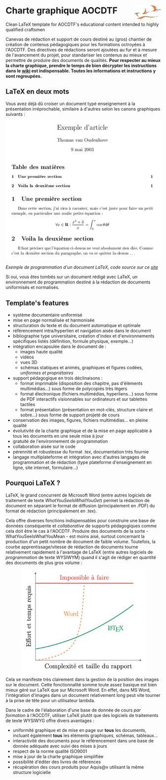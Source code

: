 # Charte graphique AOCDTF <img src="fichiers_github/logo_compagnons.png" align="right" height="45"/>

Clean LaTeX template for AOCDTF's educational content intended to highly qualified craftsmen

Canevas de rédaction et support de cours destiné au (gros) chantier de création de contenus pédagogiques pour les formations octroyées à l'AOCDTF. Des directives de rédactions seront ajoutées au fur et à mesure de l'avancement du projet, pour standariser les contenus au mieux et permettre de produire des documents de qualités.
**Pour respecter au mieux la charte graphique, prendre le temps de bien décrypter les instructions dans le [wiki](https://github.com/aocdtf-mta/AOCDTF-template/wiki) est indispensable. Toutes les informations et instructions y sont regroupées.**

## LaTeX en deux mots

Vous avez déjà dû croiser un document typé enseignement à la présentation irréprochable, similaire à d'autres selon les canons graphiques suivants :

<p align="center">
	<img src="fichiers_github/exemple_programmation.png" width="600" />
</p>

*Exemple de programmation d'un document LaTeX, code source sur ce [site](https://perso.imt-mines-albi.fr/~vanouden/LaTeX/presentation.html)*


Si oui, vous êtes tombés sur un document rédigé avec LaTeX, un environnement de programmation destiné à la rédaction de documents uniformisés et normalisés.

## Template's features

- système documentaire uniformisé
- mise en page normalisée et harmonisée
- structuration du texte et du document automatique et optimale
- référencement intra/hyperlien et navigation aisée dans le document
- bibliographie type universitaire, création d'index et d'environnements spécifiques listés (définition, formule physique, exemple...)
- intégration encapsulée dans le document de :
	- images haute qualité
	- vidéos
	- vues 3D
	- schémas statiques et animés, graphiques et figures codées, _uniformes et propriétaires_
- support pédagogique en trois déclinaisons :
	- format imprimable (disposition des chapitre, pas d'éléments multimédias...) sous forme de polycopiés très légers
	- format électronique (fichiers multimédias, hyperliens...) sous forme de PDF interactifs visionnables sur ordinateurs et sur tablettes tactiles
	- format présentation (présentation en mot-clés, structure claire et sobre...) sous forme de support projeté de cours
- conservation des images, figures, fichiers multimédias... en pleine qualité
- évolutivité de la charte graphique et de la mise en page applicable à tous les documents en une seule mise à jour
- gratuité de l'environnement de programmation
- collaboration aisée sur le code
- pérennité et robustesse du format .tex, documentation très fournie
- langage multiplateforme et intégration avec d'autres langages de programmation et de rédaction (type plateforme d'enseignement en ligne, site internet, formulaire...)

## Pourquoi LaTeX ?

LaTeX, le grand concurrent de Microsoft Word (entre autres logiciels de traitement de texte _WhatYouSeeIsWhatYouGet_) permet la rédaction de document en séparant le format de diffusion (principalement en .PDF) du format de rédaction (principalement en .tex). 

Cela offre diverses fonctions indispensables pour construire une base de données conséquente et _collaborative_ de supports pédagogiques comme cela doit être le cas à l'AOCDTF.
Produire des documents de la sorte - WhatYouSeeIsWhatYouMean - est moins aisé, surtout concernant la production d'un petit nombre de document de faible volume. Toutefois, la courbe apprentissage/vitesse de rédaction de documents tourne relativement rapidement à l'avantage de LaTeX (entre autres logiciels de _programmation_ de texte WYSIWYM) quand il s'agit de rédiger en quantité des documents de plus gros volume :

<p align="center">
	<img src="fichiers_github/courbe_word_latex.png" width="400" />
</p>

Cela se manifeste très clairement dans la gestion de la position des images sur le document. Cette fonctionnalité somme toute assez basique est bien mieux géré sur LaTeX que sur Microsoft Word. En effet, dans MS Word, l'intégration d'images dans un document relativement long peut vite tourner à la prise de tête pour un utilisateur lambda.

Dans le cadre de l'élaboration d'une base de donnée de cours _par formation_ à l'AOCDTF, utiliser LaTeX plutôt que des logiciels de traitements de texte WYSIWYG offre divers avantages :
- uniformité graphique et de mise en page sur **tous** les documents, incluant également **tous** les éléments graphiques, schémas, tableaux...
- interactivité des documents pour le référencement dans une base de donnée adéquate avec suivi des mises à jours
- respect de la norme qualité ISO9001
- mise à jour de la charte graphique simplifiée
- possibilité d'éditer des livres de références
- récupération des cours produits pour Aquis@v utilisant la même structure logicielle

